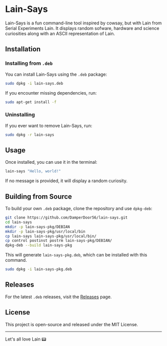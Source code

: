 # Lain-Says

Lain-Says is a fun command-line tool inspired by cowsay, but with Lain from Serial Experiments Lain. It displays random sofware, hardware and science curiosities along with an ASCII representation of Lain.

## Installation

### Installing from `.deb`
You can install Lain-Says using the `.deb` package:

```bash
sudo dpkg -i lain-says.deb
```

If you encounter missing dependencies, run:
```bash
sudo apt-get install -f
```

### Uninstalling
If you ever want to remove Lain-Says, run:
```bash
sudo dpkg -r lain-says
```

## Usage
Once installed, you can use it in the terminal:
```bash
lain-says "Hello, world!"
```

If no message is provided, it will display a random curiosity.

## Building from Source
To build your own `.deb` package, clone the repository and use `dpkg-deb`:

```bash
git clone https://github.com/DamperDoor56/lain-says.git
cd lain-says
mkdir -p lain-says-pkg/DEBIAN
mkdir -p lain-says-pkg/usr/local/bin
cp lain-says lain-says-pkg/usr/local/bin/
cp control postinst postrm lain-says-pkg/DEBIAN/
dpkg-deb --build lain-says-pkg
```

This will generate `lain-says-pkg.deb`, which can be installed with this command.
```bash
sudo dpkg -i lain-says-pkg.deb
```

## Releases
For the latest `.deb` releases, visit the [Releases](https://github.com/DamperDoor56/lain-says/releases) page.

## License
This project is open-source and released under the MIT License.

---

Let's all love Lain 📟



